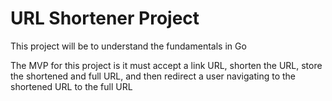 # URL Shortener Project

This project will be to understand the fundamentals in Go

The MVP for this project is it must accept a link URL, shorten the URL, store the shortened and full URL, and then redirect a user navigating to the shortened URL to the full URL